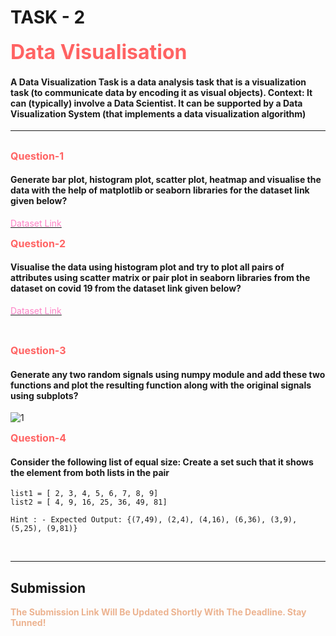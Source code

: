 # TASK - 2

<b><span style="color: #FF6363; font-size: 2rem;">Data Visualisation</style></b>

#### A Data Visualization Task is a data analysis task that is a visualization task (to communicate data by encoding it as visual objects). Context: It can (typically) involve a Data Scientist. It can be supported by a Data Visualization System (that implements a data visualization algorithm)

<hr>

##

**<span style="color: #FF6363; font-size: 1rem;">Question-1</span>**

#### Generate bar plot, histogram plot, scatter plot, heatmap and visualise the data with the help of matplotlib or seaborn libraries for the dataset link given below?

[<span style="color: #FE83C6"> Dataset  Link </span>](https://www.kaggle.com/datasets/rohanrao/nifty50-stock-market-data)
<br>

**<span style="color: #FF6363; font-size: 1rem;">Question-2</span>**

#### Visualise the data using histogram plot and try to plot all pairs of attributes using scatter matrix or pair plot in seaborn libraries from the dataset on covid 19 from the dataset link given below?

[<span style="color: #FE83C6"> Dataset  Link </span>](https://www.kaggle.com/datasets/imdevskp/corona-virus-report)

<br>

**<span style="color: #FF6363; font-size: 1rem;">Question-3</span>**

#### Generate any two random signals using numpy module and add these two functions and plot the resulting function along with the original signals using subplots?

![1](https://user-images.githubusercontent.com/75231800/168860844-070f3828-f05c-40be-9d26-94e3153afcef.png)

**<span style="color: #FF6363; font-size: 1rem;">Question-4</span>**

#### Consider the following list of equal size: Create a set such that it shows the element from both lists in the pair

```
list1 = [ 2, 3, 4, 5, 6, 7, 8, 9]
list2 = [ 4, 9, 16, 25, 36, 49, 81]
```

```
Hint : - Expected Output: {(7,49), (2,4), (4,16), (6,36), (3,9), (5,25), (9,81)}
```

<br>
<hr>

## Submission

<span style="color: #ECB390; font-weight: bold;">The Submission Link Will Be Updated Shortly With The Deadline. Stay Tunned!</span>
